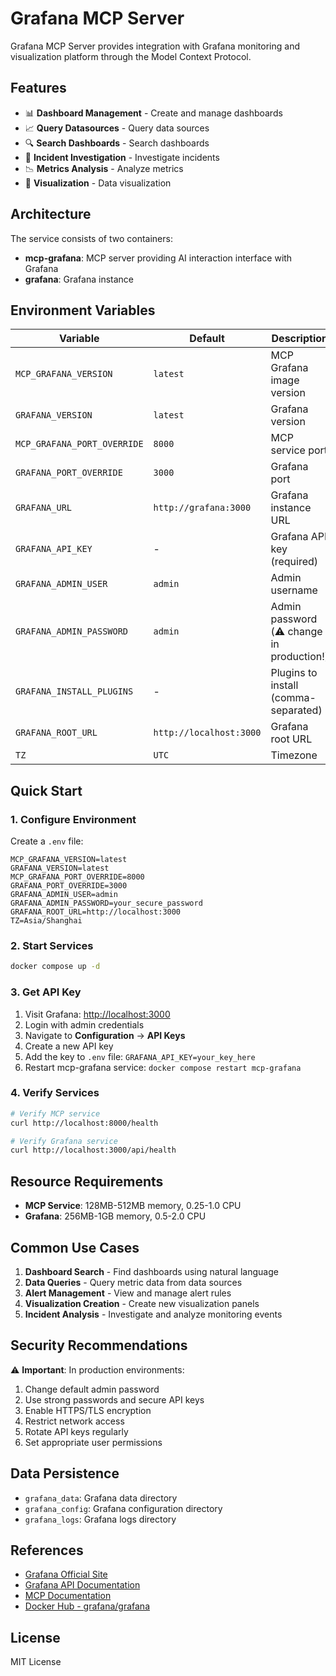 # Grafana MCP Server

Grafana MCP Server provides integration with Grafana monitoring and visualization platform through the Model Context Protocol.

## Features

- 📊 **Dashboard Management** - Create and manage dashboards
- 📈 **Query Datasources** - Query data sources
- 🔍 **Search Dashboards** - Search dashboards
- 🚨 **Incident Investigation** - Investigate incidents
- 📉 **Metrics Analysis** - Analyze metrics
- 🎨 **Visualization** - Data visualization

## Architecture

The service consists of two containers:

- **mcp-grafana**: MCP server providing AI interaction interface with Grafana
- **grafana**: Grafana instance

## Environment Variables

| Variable                    | Default                 | Description                              |
| --------------------------- | ----------------------- | ---------------------------------------- |
| `MCP_GRAFANA_VERSION`       | `latest`                | MCP Grafana image version                |
| `GRAFANA_VERSION`           | `latest`                | Grafana version                          |
| `MCP_GRAFANA_PORT_OVERRIDE` | `8000`                  | MCP service port                         |
| `GRAFANA_PORT_OVERRIDE`     | `3000`                  | Grafana port                             |
| `GRAFANA_URL`               | `http://grafana:3000`   | Grafana instance URL                     |
| `GRAFANA_API_KEY`           | -                       | Grafana API key (required)               |
| `GRAFANA_ADMIN_USER`        | `admin`                 | Admin username                           |
| `GRAFANA_ADMIN_PASSWORD`    | `admin`                 | Admin password (⚠️ change in production!) |
| `GRAFANA_INSTALL_PLUGINS`   | -                       | Plugins to install (comma-separated)     |
| `GRAFANA_ROOT_URL`          | `http://localhost:3000` | Grafana root URL                         |
| `TZ`                        | `UTC`                   | Timezone                                 |

## Quick Start

### 1. Configure Environment

Create a `.env` file:

```env
MCP_GRAFANA_VERSION=latest
GRAFANA_VERSION=latest
MCP_GRAFANA_PORT_OVERRIDE=8000
GRAFANA_PORT_OVERRIDE=3000
GRAFANA_ADMIN_USER=admin
GRAFANA_ADMIN_PASSWORD=your_secure_password
GRAFANA_ROOT_URL=http://localhost:3000
TZ=Asia/Shanghai
```

### 2. Start Services

```bash
docker compose up -d
```

### 3. Get API Key

1. Visit Grafana: <http://localhost:3000>
2. Login with admin credentials
3. Navigate to **Configuration** → **API Keys**
4. Create a new API key
5. Add the key to `.env` file: `GRAFANA_API_KEY=your_key_here`
6. Restart mcp-grafana service: `docker compose restart mcp-grafana`

### 4. Verify Services

```bash
# Verify MCP service
curl http://localhost:8000/health

# Verify Grafana service
curl http://localhost:3000/api/health
```

## Resource Requirements

- **MCP Service**: 128MB-512MB memory, 0.25-1.0 CPU
- **Grafana**: 256MB-1GB memory, 0.5-2.0 CPU

## Common Use Cases

1. **Dashboard Search** - Find dashboards using natural language
2. **Data Queries** - Query metric data from data sources
3. **Alert Management** - View and manage alert rules
4. **Visualization Creation** - Create new visualization panels
5. **Incident Analysis** - Investigate and analyze monitoring events

## Security Recommendations

⚠️ **Important**: In production environments:

1. Change default admin password
2. Use strong passwords and secure API keys
3. Enable HTTPS/TLS encryption
4. Restrict network access
5. Rotate API keys regularly
6. Set appropriate user permissions

## Data Persistence

- `grafana_data`: Grafana data directory
- `grafana_config`: Grafana configuration directory
- `grafana_logs`: Grafana logs directory

## References

- [Grafana Official Site](https://grafana.com/)
- [Grafana API Documentation](https://grafana.com/docs/grafana/latest/developers/http_api/)
- [MCP Documentation](https://modelcontextprotocol.io/)
- [Docker Hub - grafana/grafana](https://hub.docker.com/r/grafana/grafana)

## License

MIT License
